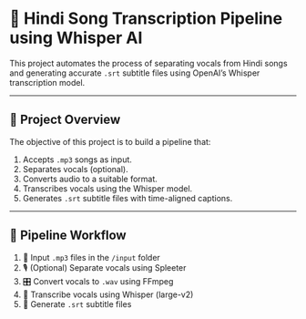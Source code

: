 # 🎵 Hindi Song Transcription Pipeline using Whisper AI

This project automates the process of separating vocals from Hindi songs and generating accurate `.srt` subtitle files using OpenAI’s Whisper transcription model.

---

## 🧠 Project Overview

The objective of this project is to build a pipeline that:

1. Accepts `.mp3` songs as input.
2. Separates vocals (optional).
3. Converts audio to a suitable format.
4. Transcribes vocals using the Whisper model.
5. Generates `.srt` subtitle files with time-aligned captions.

---

## 🔁 Pipeline Workflow

1. 🎵 Input `.mp3` files in the `/input` folder  
2. 🎙️ (Optional) Separate vocals using Spleeter  
3. 🎛️ Convert vocals to `.wav` using FFmpeg  
4. 🧠 Transcribe vocals using Whisper (large-v2)  
5. 📝 Generate `.srt` subtitle files  
